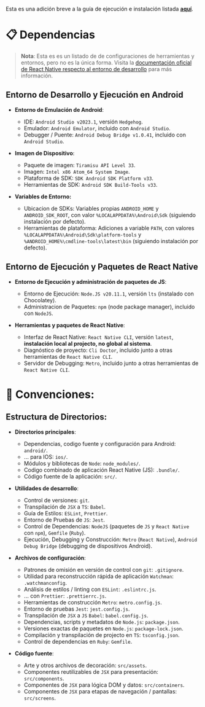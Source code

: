 Esta es una adición breve a la guía de ejecución e instalación listada [**aquí**](./README.md).

# 📋 Dependencias

>**Nota**: Esta es es un listado de de configuraciones de herramientas y entornos, pero no es la única forma. Visita la [documentación oficial de React Native respecto al entorno de desarrollo](https://reactnative.dev/docs/environment-setup) para más información.

## Entorno de Desarrollo y Ejecución en Android

- **Entorno de Emulación de Android**: 
    - IDE: `Android Studio v2023.1`, versión `Hedgehog`.
    - Emulador: `Android Emulator`, incluido con `Android Studio`.
    - Debugger / Puente: `Android Debug Bridge v1.0.41`, incluido con `Android Studio`.

- **Imagen de Dispositivo**: 
    - Paquete de imagen: `Tiramisu API Level 33`.
    - Imagen: `Intel x86 Atom_64 System Image`.
    - Plataforma de SDK: `SDK Android SDK Platform v33`.
    - Herramientas de SDK: `Android SDK Build-Tools v33`.

- **Variables de Entorno:**
    - Ubicacion de SDKs: Variables propias `ANDROID_HOME` y `ANDROID_SDK_ROOT`, con valor `%LOCALAPPDATA%\Android\Sdk` (siguiendo instalación por defecto).
    - Herramientas de plataforma: Adiciones a variable `PATH`, con valores `%LOCALAPPDATA%\Android\Sdk\platform-tools` y `%ANDROID_HOME%\cmdline-tools\latest\bin` (siguiendo instalación por defecto).

## Entorno de Ejecución y Paquetes de React Native

- **Entorno de Ejecución y administración de paquetes de JS**:
    - Entorno de Ejecución: `Node.JS v20.11.1`, versión `lts` (instalado con Chocolatey).
    - Administracion de Paquetes: `npm` (node package manager), incluido con `NodeJS`.

- **Herramientas y paquetes de React Native**: 
    - Interfaz de React Native: `React Native CLI`, versión `latest`, **instalación local al projecto, no global al sistema**.
    - Diagnóstico de proyecto: `Cli Doctor`, incluido junto a otras herramientas de `React Native CLI`. 
    - Servidor de Debugging: `Metro`, incluido junto a otras herramientas de `React Native CLI`.

# 📖 Convenciones:

## Estructura de Directorios:

- **Directorios principales**:
    - Dependencias, codigo fuente y configuración para Android: `android/`.
    - ... para IOS: `ios/`.
    - Módulos y bibliotecas de `Node`: `node_modules/`.
    - Codigo combinado de aplicación React Native (JS): `.bundle/`.
    - Código fuente de la aplicación: `src/`.

- **Utilidades de desarrollo**:
    - Control de versiones: `git`.
    - Transpilación de `JSX` a `TS`: `Babel`.
    - Guía de Estilos: `ESLint`, `Prettier`.
    - Entorno de Pruebas de `JS`: `Jest`.
    - Control de Dependencias: `NodeJS` (paquetes de `JS` y `React Native` con `npm`), `Gemfile` (`Ruby`).
    - Ejecución, Debugging y Construcción: `Metro` (`React Native`), `Android Debug Bridge` (debugging de dispositivos Android).

- **Archivos de configuración**:
    - Patrones de omisión en versión de control con `git`: `.gitignore`.
    - Utilidad para reconstrucción rápida de aplicación `Watchman`: `.watchmanconfig`. 
    - Análisis de estilos / linting con `ESLint`: `.eslintrc.js`.
    - ... con `Prettier`: `.prettierrc.js`.
    - Herramientas de construcción `Metro`: `metro.config.js`.
    - Entorno de pruebas `Jest`: `jest.config.js`.
    - Transpilación de `JSX` a `JS` `Babel`: `babel.config.js`.
    - Dependencias, scripts y metadatos de `Node.js`: `package.json`.
    - Versiones exactas de paquetes en `Node.js`: `package-lock.json`.
    - Compilación y transpilación de projecto en `TS`: `tsconfig.json`.
    - Control de dependencias en `Ruby`: `Gemfile`.

- **Código fuente**:
    - Arte y otros archivos de decoración: `src/assets`.
    - Componentes reutilizables de `JSX` para presentación: `src/components`.
    - Componentes de `JSX` para lógica DOM y datos: `src/containers`.
    - Componentes de `JSX` para etapas de navegación / pantallas: `src/screens`.